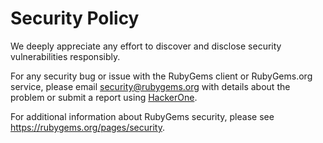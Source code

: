 # Security Policy

We deeply appreciate any effort to discover and disclose security vulnerabilities responsibly.

For any security bug or issue with the RubyGems client or RubyGems.org service, please email security@rubygems.org with details about the problem or submit a report using [HackerOne](https://hackerone.com/rubygems).

For additional information about RubyGems security, please see https://rubygems.org/pages/security.
